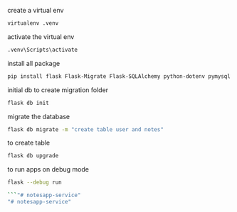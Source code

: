 create a virtual env
```bash
virtualenv .venv

```

activate the virtual env
```bash
.venv\Scripts\activate
```


install all package
```bash
pip install flask Flask-Migrate Flask-SQLAlchemy python-dotenv pymysql
```

initial db to create migration folder
```bash
flask db init
```

migrate the database
```bash
flask db migrate -m "create table user and notes"
```

to create table
```bash
flask db upgrade
```

to run apps on debug mode
```bash
flask --debug run

```"# notesapp-service" 
"# notesapp-service" 

